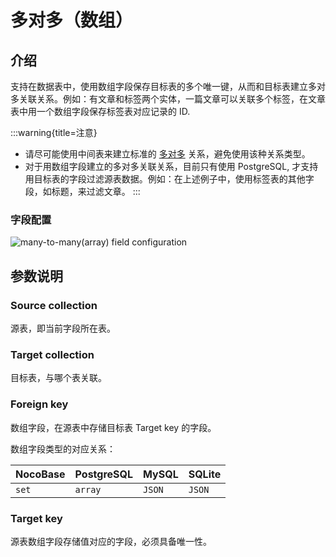 # 多对多（数组）

<PluginInfo name="field-m2m-array"></PluginInfo>

## 介绍

支持在数据表中，使用数组字段保存目标表的多个唯一键，从而和目标表建立多对多关联关系。例如：有文章和标签两个实体，一篇文章可以关联多个标签，在文章表中用一个数组字段保存标签表对应记录的 ID.

:::warning{title=注意}

- 请尽可能使用中间表来建立标准的 [多对多](../data-modeling/collection-fields/associations/m2m/index.md) 关系，避免使用该种关系类型。
- 对于用数组字段建立的多对多关联关系，目前只有使用 PostgreSQL, 才支持用目标表的字段过滤源表数据。例如：在上述例子中，使用标签表的其他字段，如标题，来过滤文章。
  :::

### 字段配置

![many-to-many(array) field configuration](https://static-docs.nocobase.com/202407051108180.png)

## 参数说明

### Source collection

源表，即当前字段所在表。

### Target collection

目标表，与哪个表关联。

### Foreign key

数组字段，在源表中存储目标表 Target key 的字段。

数组字段类型的对应关系：

| NocoBase | PostgreSQL | MySQL  | SQLite |
| -------- | ---------- | ------ | ------ |
| `set`    | `array`    | `JSON` | `JSON` |

### Target key

源表数组字段存储值对应的字段，必须具备唯一性。
